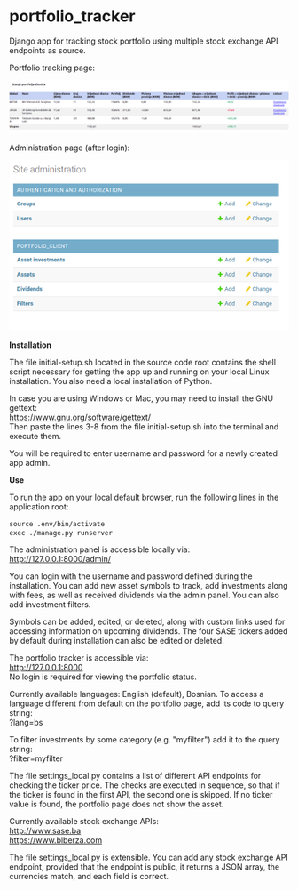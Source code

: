 # portfolio_tracker
Django app for tracking stock portfolio using multiple stock exchange API endpoints as source.

Portfolio tracking page:

![Alt text](portfolio_screenshots/portfolio.png?raw=true "Title")  

Administration page (after login):

![Alt text](portfolio_screenshots/admin-panel.png?raw=true "Title")  

**Installation**

The file initial-setup.sh located in the source code root contains the shell script necessary for getting the app up and running on your local Linux installation. You also need a local installation of Python. 

In case you are using Windows or Mac, you may need to install the GNU gettext:  
https://www.gnu.org/software/gettext/  
Then paste the lines 3-8 from the file initial-setup.sh into the terminal and execute them.

You will be required to enter username and password for a newly created app admin.

**Use**

To run the app on your local default browser, run the following lines in the application root:
```
source .env/bin/activate
exec ./manage.py runserver
```

The administration panel is accessible locally via:  
http://127.0.0.1:8000/admin/  

You can login with the username and password defined during the installation. You can add new asset symbols to track, add investments along with fees, as well as received dividends via the admin panel. You can also add investment filters.

Symbols can be added, edited, or deleted, along with custom links used for accessing information on upcoming dividends. The four SASE tickers added by default during installation can also be edited or deleted.

The portfolio tracker is accessible via:  
http://127.0.0.1:8000  
No login is required for viewing the portfolio status.

Currently available languages: English (default), Bosnian. To access a language different from default on the portfolio page, add its code to query string:  
?lang=bs  

To filter investments by some category (e.g. "myfilter") add it to the query string:  
?filter=myfilter  

The file settings_local.py contains a list of different API endpoints for checking the ticker price. The checks are executed in sequence, so that if the ticker is found in the first API, the second one is skipped. If no ticker value is found, the portfolio page does not show the asset.

Currently available stock exchange APIs:  
http://www.sase.ba  
https://www.blberza.com  

The file settings_local.py is extensible. You can add any stock exchange API endpoint, provided that the endpoint is public, it returns a JSON array, the currencies match, and each field is correct.
